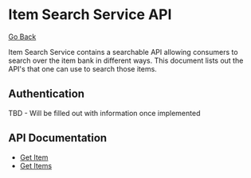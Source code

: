 # Item Search Service API

[Go Back](/README.md)

Item Search Service contains a searchable API allowing consumers to search over the item bank in different ways.  This document lists out the API's that one can use to search those items.

## Authentication
TBD - Will be filled out with information once implemented

## API Documentation

* [Get Item](get_item_api.md)
* [Get Items](get_items_api.md)